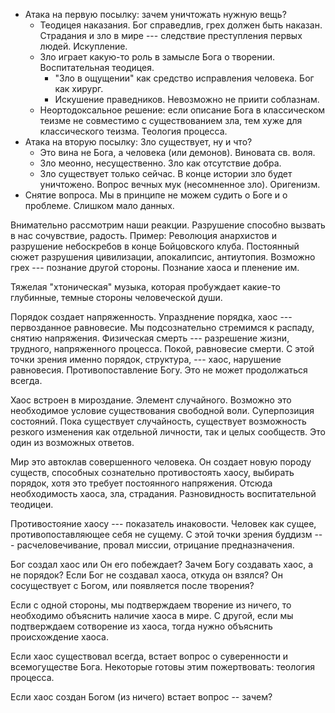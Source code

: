 
* Атака на первую посылку: зачем уничтожать нужную вещь?
    * Теодицея наказания. Бог справедлив, грех должен быть наказан. Страдания и зло в мире --- следствие преступления первых людей. Искупление.
    * Зло играет какую-то роль в замысле Бога о творении. Воспитательная теодицея.
        - "Зло в ощущении" как средство исправления человека. Бог как хирург.
        - Искушение праведников. Невозможно не приити соблазнам.
    * Неортодоксальное решение: если описание Бога в классическом теизме не совместимо с существованием зла, тем хуже для классического теизма. Теология процесса. 
* Атака на вторую посылку: Зло существует, ну и что? 
    * Это вина не Бога, а человека (или демонов). Виновата св. воля.
    * Зло меонно, несущественно. Зло как отсутствие добра.
    * Зло существует только сейчас. В конце истории зло будет уничтожено. Вопрос вечных мук (несомненное зло). Оригенизм.
* Снятие вопроса. Мы в принципе не можем судить о Боге и о проблеме. Слишком мало данных.

Внимательно рассмотрим наши реакции. Разрушение способно вызвать в нас сочувствие, радость. Пример:  Революция анархистов и разрушение небоскребов в конце Бойцовского клуба. Постоянный сюжет разрушения цивилизации, апокалипсис, антиутопия. Возможно грех --- познание другой стороны. Познание хаоса и пленение им.

Тяжелая "хтоническая" музыка, которая пробуждает какие-то глубинные, темные стороны человеческой души. 

Порядок создает напряженность. Упразднение порядка, хаос --- первозданное равновесие. Мы подсознательно стремимся к распаду, снятию напряжения. Физическая смерть --- разрешение жизни, трудного, напряженного процесса. Покой, равновесие смерти. С этой точки зрения именно порядок, структура, --- хаос, нарушение равновесия. Противопоставление Богу. Это не может продолжаться всегда.

Хаос встроен в мироздание. Элемент случайного. Возможно это необходимое условие существования свободной воли. Суперпозиция состояний. Пока существует случайность, существует возможность резкого изменения как отдельной личности, так и целых сообществ. Это один из возможных ответов. 

Мир это автоклав совершенного человека. Он создает новую породу существ, способных сознательно противостоять хаосу, выбирать порядок, хотя это требует постоянного напряжения. Отсюда необходимость хаоса, зла, страдания. Разновидность воспитательной теодицеи.

Противостояние хаосу --- показатель инаковости. Человек как сущее, противопоставляющее себя не сущему. С этой точки зрения буддизм --- расчеловечивание, провал миссии, отрицание предназначения.


Бог создал хаос или Он его побеждает?
Зачем Богу создавать хаос, а не порядок? Если Бог не создавал хаоса, откуда он взялся? Он сосуществует с Богом, или появляется после творения?

Если с одной стороны, мы подтверждаем творение из ничего, то необходимо объяснить наличие хаоса в мире. С другой, если мы подтверждаем сотворение из хаоса, тогда нужно объяснить происхождение хаоса.

Если хаос существовал всегда, встает вопрос о суверенности и всемогуществе Бога.
Некоторые готовы этим пожертвовать: теология процесса.

Если хаос создан Богом (из ничего) встает вопрос -- зачем?



<!--
### Классификация **проблем**, связанных со злом.

Логическую формулировку мы уже вкратце рассмотрели. 

**Практическая** форма связана с вопросом выживания (еда, вода, отдых)

**Экзистенциальная.** Есть ли смысл в существовании, связанном со страданиями и смертью?

**Духовная.** Мы постоянно сталкиваемся с желаниями, которые не считаем нравственно правильными (страсти). Борьба с этими побуждениями. 

Эти разновидности формулировок проблемы касается и верующих, и неверующих людей. 

**Пастырская.** Люди обращаются к священнику в самых тяжелых жизненных обстоятельствах. Краткая теодицея, утешение.
-->


